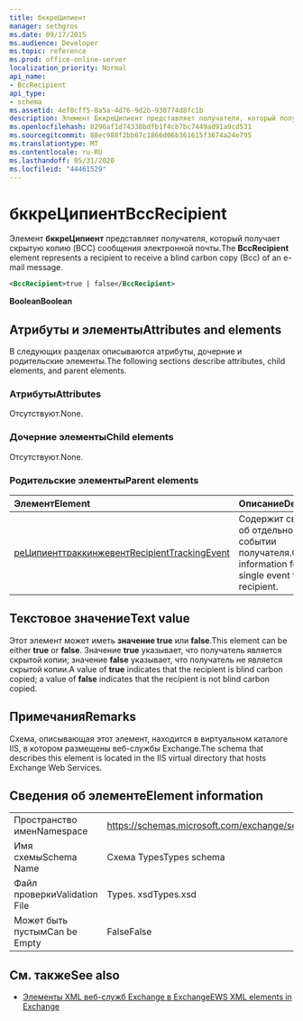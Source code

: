 ```yaml
---
title: бккреЦипиент
manager: sethgros
ms.date: 09/17/2015
ms.audience: Developer
ms.topic: reference
ms.prod: office-online-server
localization_priority: Normal
api_name:
- BccRecipient
api_type:
- schema
ms.assetid: 4ef0cff5-8a5a-4d76-9d2b-938774d8fc1b
description: Элемент БккреЦипиент представляет получателя, который получает скрытую копию (BCC) сообщения электронной почты.
ms.openlocfilehash: 8296af1d74338bdfb1f4cb7bc7449ad91a9cd531
ms.sourcegitcommit: 88ec988f2bb67c1866d06b361615f3674a24e795
ms.translationtype: MT
ms.contentlocale: ru-RU
ms.lasthandoff: 05/31/2020
ms.locfileid: "44461529"
---
```

# <a name="bccrecipient"></a><span data-ttu-id="2b362-103">бккреЦипиент</span><span class="sxs-lookup"><span data-stu-id="2b362-103">BccRecipient</span></span>

<span data-ttu-id="2b362-104">Элемент **бккреЦипиент** представляет получателя, который получает скрытую копию (BCC) сообщения электронной почты.</span><span class="sxs-lookup"><span data-stu-id="2b362-104">The **BccRecipient** element represents a recipient to receive a blind carbon copy (Bcc) of an e-mail message.</span></span> 
  
```XML
<BccRecipient>true | false</BccRecipient>
```

 <span data-ttu-id="2b362-105">**Boolean**</span><span class="sxs-lookup"><span data-stu-id="2b362-105">**Boolean**</span></span>
## <a name="attributes-and-elements"></a><span data-ttu-id="2b362-106">Атрибуты и элементы</span><span class="sxs-lookup"><span data-stu-id="2b362-106">Attributes and elements</span></span>

<span data-ttu-id="2b362-107">В следующих разделах описываются атрибуты, дочерние и родительские элементы.</span><span class="sxs-lookup"><span data-stu-id="2b362-107">The following sections describe attributes, child elements, and parent elements.</span></span>
  
### <a name="attributes"></a><span data-ttu-id="2b362-108">Атрибуты</span><span class="sxs-lookup"><span data-stu-id="2b362-108">Attributes</span></span>

<span data-ttu-id="2b362-109">Отсутствуют.</span><span class="sxs-lookup"><span data-stu-id="2b362-109">None.</span></span>
  
### <a name="child-elements"></a><span data-ttu-id="2b362-110">Дочерние элементы</span><span class="sxs-lookup"><span data-stu-id="2b362-110">Child elements</span></span>

<span data-ttu-id="2b362-111">Отсутствуют.</span><span class="sxs-lookup"><span data-stu-id="2b362-111">None.</span></span>
  
### <a name="parent-elements"></a><span data-ttu-id="2b362-112">Родительские элементы</span><span class="sxs-lookup"><span data-stu-id="2b362-112">Parent elements</span></span>

|<span data-ttu-id="2b362-113">**Элемент**</span><span class="sxs-lookup"><span data-stu-id="2b362-113">**Element**</span></span>|<span data-ttu-id="2b362-114">**Описание**</span><span class="sxs-lookup"><span data-stu-id="2b362-114">**Description**</span></span>|
|:-----|:-----|
|[<span data-ttu-id="2b362-115">реЦипиенттраккинжевент</span><span class="sxs-lookup"><span data-stu-id="2b362-115">RecipientTrackingEvent</span></span>](recipienttrackingevent.md) <br/> |<span data-ttu-id="2b362-116">Содержит сведения об отдельном событии получателя.</span><span class="sxs-lookup"><span data-stu-id="2b362-116">Contains information for a single event for a recipient.</span></span>  <br/> |
   
## <a name="text-value"></a><span data-ttu-id="2b362-117">Текстовое значение</span><span class="sxs-lookup"><span data-stu-id="2b362-117">Text value</span></span>

<span data-ttu-id="2b362-118">Этот элемент может иметь **значение true** или **false**.</span><span class="sxs-lookup"><span data-stu-id="2b362-118">This element can be either **true** or **false**.</span></span> <span data-ttu-id="2b362-119">Значение **true** указывает, что получатель является скрытой копии; значение **false** указывает, что получатель не является скрытой копии.</span><span class="sxs-lookup"><span data-stu-id="2b362-119">A value of **true** indicates that the recipient is blind carbon copied; a value of **false** indicates that the recipient is not blind carbon copied.</span></span> 
  
## <a name="remarks"></a><span data-ttu-id="2b362-120">Примечания</span><span class="sxs-lookup"><span data-stu-id="2b362-120">Remarks</span></span>

<span data-ttu-id="2b362-121">Схема, описывающая этот элемент, находится в виртуальном каталоге IIS, в котором размещены веб-службы Exchange.</span><span class="sxs-lookup"><span data-stu-id="2b362-121">The schema that describes this element is located in the IIS virtual directory that hosts Exchange Web Services.</span></span>
  
## <a name="element-information"></a><span data-ttu-id="2b362-122">Сведения об элементе</span><span class="sxs-lookup"><span data-stu-id="2b362-122">Element information</span></span>

|||
|:-----|:-----|
|<span data-ttu-id="2b362-123">Пространство имен</span><span class="sxs-lookup"><span data-stu-id="2b362-123">Namespace</span></span>  <br/> |https://schemas.microsoft.com/exchange/services/2006/types  <br/> |
|<span data-ttu-id="2b362-124">Имя схемы</span><span class="sxs-lookup"><span data-stu-id="2b362-124">Schema Name</span></span>  <br/> |<span data-ttu-id="2b362-125">Схема Types</span><span class="sxs-lookup"><span data-stu-id="2b362-125">Types schema</span></span>  <br/> |
|<span data-ttu-id="2b362-126">Файл проверки</span><span class="sxs-lookup"><span data-stu-id="2b362-126">Validation File</span></span>  <br/> |<span data-ttu-id="2b362-127">Types. xsd</span><span class="sxs-lookup"><span data-stu-id="2b362-127">Types.xsd</span></span>  <br/> |
|<span data-ttu-id="2b362-128">Может быть пустым</span><span class="sxs-lookup"><span data-stu-id="2b362-128">Can be Empty</span></span>  <br/> |<span data-ttu-id="2b362-129">False</span><span class="sxs-lookup"><span data-stu-id="2b362-129">False</span></span>  <br/> |
   
## <a name="see-also"></a><span data-ttu-id="2b362-130">См. также</span><span class="sxs-lookup"><span data-stu-id="2b362-130">See also</span></span>



- [<span data-ttu-id="2b362-131">Элементы XML веб-служб Exchange в Exchange</span><span class="sxs-lookup"><span data-stu-id="2b362-131">EWS XML elements in Exchange</span></span>](ews-xml-elements-in-exchange.md)

